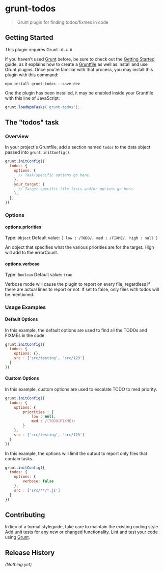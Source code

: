 # grunt-todos

> Grunt plugin for finding todos/fixmes in code

## Getting Started
This plugin requires Grunt `~0.4.0`

If you haven't used [Grunt](http://gruntjs.com/) before, be sure to check out the [Getting Started](http://gruntjs.com/getting-started) guide, as it explains how to create a [Gruntfile](http://gruntjs.com/sample-gruntfile) as well as install and use Grunt plugins. Once you're familiar with that process, you may install this plugin with this command:

```shell
npm install grunt-todos --save-dev
```

One the plugin has been installed, it may be enabled inside your Gruntfile with this line of JavaScript:

```js
grunt.loadNpmTasks('grunt-todos');
```

## The "todos" task

### Overview
In your project's Gruntfile, add a section named `todos` to the data object passed into `grunt.initConfig()`.

```js
grunt.initConfig({
  todos: {
    options: {
      // Task-specific options go here.
    },
    your_target: {
      // Target-specific file lists and/or options go here.
    },
  },
})
```

### Options

#### options.priorities
Type: `Object`
Default value: `{ low : /TODO/, med : /FIXME/, high : null }`

An object that specifies what the various priorities are for the target.
High will add to the errorCount.


#### options.verbose
Type: `Boolean`
Default value: `true`

Verbose mode will cause the plugin to report on every file, regardless if there are actual lines to report or not. If set to false, only files with todos will be mentioned.

### Usage Examples

#### Default Options
In this example, the default options are used to find all the TODOs and FIXMEs in the code.

```js
grunt.initConfig({
  todos: {
    options: {},
    src : ['src/testing', 'src/123']
  }
})
```

#### Custom Options

In this example, custom options are used to escalate TODO to med priority.

```js
grunt.initConfig({
  todos: {
    options: {
        priorities : {
            low : null,
            med : /(TODO|FIXME)/
        }
    },
    src : ['src/testing', 'src/123']
  }
})
```

In this example, the options will limit the output to report only files that contain tasks.

```js
grunt.initConfig({
  todos: {
    options: {
        verbose: false
    },
    src : ['src/**/*.js']
  }
})
```

## Contributing
In lieu of a formal styleguide, take care to maintain the existing coding style. Add unit tests for any new or changed functionality. Lint and test your code using [Grunt](http://gruntjs.com/).

## Release History
_(Nothing yet)_

